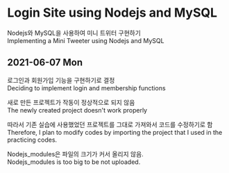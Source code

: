 # Login Site using Nodejs and MySQL

Nodejs와 MySQL을 사용하여 미니 트위터 구현하기  
Implementing a Mini Tweeter using Nodejs and MySQL

## 2021-06-07 Mon
로그인과 회원가입 기능을 구현하기로 결정  
Deciding to implement login and membership functions

새로 만든 프로젝트가 작동이 정상적으로 되지 않음  
The newly created project doesn't work properly

따라서 기존 실습에 사용했었던 프로젝트를 그대로 가져와서 코드를 수정하기로 함  
Therefore, I plan to modify codes by importing the project that I used in the practicing codes.

Nodejs_modules은 파일의 크기가 커서 올리지 않음.  
Nodejs_modules is too big to be not uploaded.
